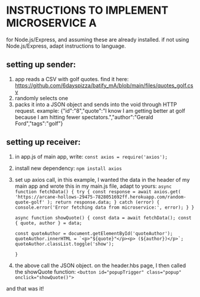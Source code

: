 # __INSTRUCTIONS TO IMPLEMENT MICROSERVICE A__
for Node.js/Express, and assuming these are already installed. if not using Node.js/Express, adapt instructions to language.

## __setting up sender:__
1. app reads a CSV with golf quotes. find it here:
   https://github.com/6dayspizza/batify_mA/blob/main/files/quotes_golf.csv
2. randomly selects one
3. packs it into a JSON object and sends into the void through HTTP request. example:
   {"id":"8","quote":"I know I am getting better at golf because I am hitting fewer spectators.","author":"Gerald Ford","tags":"golf"}

## __setting up receiver:__
1. in app.js of main app, write:
   `const axios = require('axios');`
2. install new dependency:
   `npm install axios`
3. set up axios call, in this example, I wanted the data in the header of my main app and wrote this in my main.js file, adapt to yours:
   `async function fetchData() {
       try {
           const response = await axios.get(
               'https://arcane-hollows-29475-7828051692ff.herokuapp.com/random-quote-golf'
           );
           return response.data;
       } catch (error) {
           console.error('Error fetching data from microservice:', error);
       }
   }`
   
   `async function showQuote() {
       const data = await fetchData();
       const { quote, author } = data;`
   
       const quoteAuthor = document.getElementById('quoteAuthor');
       quoteAuthor.innerHTML = `<p>"${quote}"</p><p> (${author})</p>`;
       quoteAuthor.classList.toggle('show');
   `}`

4. the above call the JSON object. on the header.hbs page, I then called the showQuote function:
   `<button id="popupTrigger" class="popup" onclick="showQuote()">`

and that was it!
